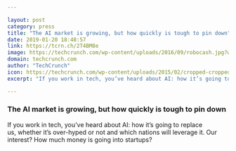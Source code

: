 ```yaml
---

layout: post
category: press
title: "The AI market is growing, but how quickly is tough to pin down"
date: 2019-01-20 18:48:57
link: https://tcrn.ch/2T4BM8e
image: https://techcrunch.com/wp-content/uploads/2016/09/robocash.jpg?w=566
domain: techcrunch.com
author: "TechCrunch"
icon: https://techcrunch.com/wp-content/uploads/2015/02/cropped-cropped-favicon-gradient.png?w=180
excerpt: "If you work in tech, you’ve heard about AI: how it’s going to replace us, whether it’s over-hyped or not and which nations will leverage it. Our interest? How much money is going into startups?"

---
```


### The AI market is growing, but how quickly is tough to pin down

If you work in tech, you’ve heard about AI: how it’s going to replace us, whether it’s over-hyped or not and which nations will leverage it. Our interest? How much money is going into startups?
